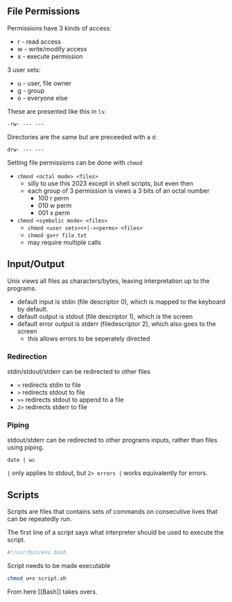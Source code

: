 ## File Permissions

Permissions have 3 kinds of access:  
- r - read access
- w - write/modify access
- x - execute permission

3 user sets:  
- u - user, file owner
- g - group
- o - everyone else

These are presented like this in `ls`:

```
-rw- --- ---
```


Directories are the same but are preceeded with a `d`:

```
drw- --- ---
```

Setting file permissions can be done with `chmod`  
- `chmod <octal mode> <files>`
	- silly to use this 2023 except in shell scripts, but even then
	- each group of 3 permission is views a 3 bits of an octal number
		- 100 r perm
		- 010 w perm
		- 001 x perm
- `chmod <symbolic mode> <files>`
	- `chmod <user sets><+|-><perms> <files>`
	- `chmod go+r file.txt`
	- may require multiple calls

## Input/Output

Unix views all files as characters/bytes, leaving interpretation up to the programs.

- default input is stdin (file descriptor 0), which is mapped to the keyboard by default.
- default output is stdout (file descriptor 1), which is the screen
- default error output is stderr (filedescriptor 2), which also goes to the screen
	- this allows errors to be seperately directed

### Redirection

stdin/stdout/stderr can be redirected to other files
- `<` redirects stdin to file 
- `>` redirects stdout to file
- `>>` redirects stdout to append to a file
- `2>` redirects stderr to file

### Piping

stdout/stderr can be redirected to other programs inputs, rather than files using piping.

```
date | wc
```

`|` only applies to stdout, but `2> errors |` works equivalently for errors.

## Scripts

Scripts are files that contains sets of commands on consecutive lives that can be repeatedly run.

The first line of a script says what interpreter should be used to execute the script.

```sh
#!/usr/bin/env bash
```

Script needs to be made executable

```sh
chmod u+x script.sh
```

From here [[Bash]] takes overs.